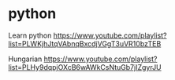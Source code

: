 # python
Learn python
https://www.youtube.com/playlist?list=PLWKjhJtqVAbnqBxcdjVGgT3uVR10bzTEB

Hungarian
https://www.youtube.com/playlist?list=PLHy9dqpjOXcB6wAWkCsNtuGb7jIZgyrJU
